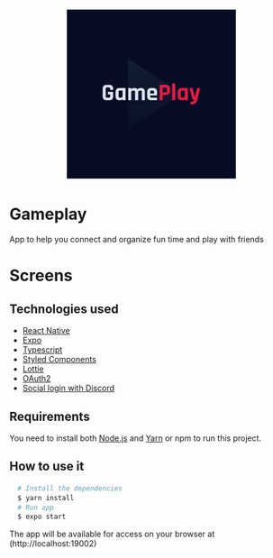 <h1 align="center">
   <img
        alt="Gameplay"
        title="Gameplay"
        src="./assets/adaptive-icon.png"
        width="300"
    />
</h1>

# Gameplay

App to help you connect and organize fun time and play with friends

# Screens

<!-- <p align="left">
<img src="./screens/home.jpg" width="16%" height="300" />
&nbsp; &nbsp; &nbsp; &nbsp;
<img src="./screens/name_user.jpg" width="16%" height="300" />
&nbsp; &nbsp; &nbsp; &nbsp;
<img src="./screens/confirmation.png" width="16%" height="300" />
&nbsp; &nbsp; &nbsp; &nbsp;
<img src="./screens/home_plant.png" width="16%" height="300" />
&nbsp; &nbsp; &nbsp; &nbsp;
<img src="./screens/plant_list.png" width="16%" height="300" />
&nbsp; &nbsp; &nbsp; &nbsp;
<img src="./screens/plant_delete.png" width="16%" height="300" />
</p> -->

## Technologies used
  - [React Native](https://reactnative.dev)
  - [Expo](https://docs.expo.io)
  - [Typescript](https://www.typescriptlang.org)
  - [Styled Components](https://www.styled-components.com)
  - [Lottie](https://lottiefiles.com/)
  - [OAuth2](https://oauth.net/2/)
  - [Social login with Discord](https://discord.com/developers)

## Requirements

You need to install both [Node.js](https://nodejs.org) and [Yarn](https://yarnpkg.com) or npm to run this project.

## How to use it

```bash
  # Install the dependencies
  $ yarn install
  # Run app
  $ expo start
```

The app will be available for access on your browser at (http://localhost:19002)
